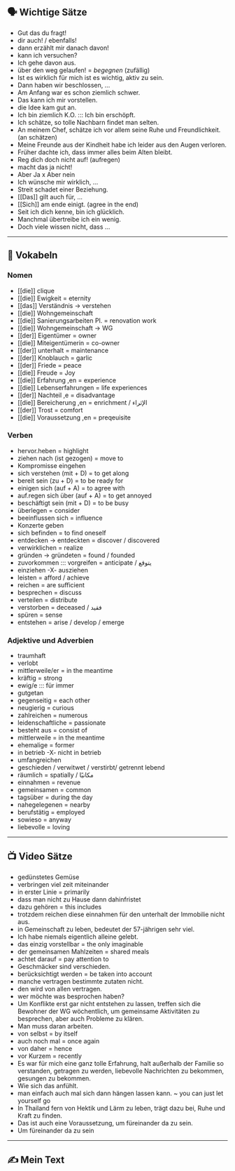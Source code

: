 ## 🗣️ Wichtige Sätze
- Gut das du fragt!
- dir auch! / ebenfalls!
- dann erzählt mir danach davon!
- kann ich versuchen?
- Ich gehe davon aus.
- über den weg gelaufen! = *begegnen* (zufällig)
- Ist es wirklich für mich ist es wichtig, aktiv zu sein.
- Dann haben wir beschlossen, ...
- Am Anfang war es schon ziemlich schwer.
- Das kann ich mir vorstellen.
- die Idee kam gut an.
- Ich bin ziemlich K.O. ::: Ich bin erschöpft.
- Ich schätze, so tolle Nachbarn findet man selten.
- An meinem Chef, schätze ich vor allem seine Ruhe und Freundlichkeit.  (an schätzen)
- Meine Freunde aus der Kindheit habe ich leider aus den Augen verloren.
- Früher dachte ich, dass immer alles beim Alten bleibt.
- Reg dich doch nicht auf! (aufregen)
- macht das ja nicht!
- Aber Ja x Aber nein
- Ich wünsche mir wirklich, ...
- Streit schadet einer Beziehung.
- [[Das]] gilt auch für, ...
- [[Sich]] am ende einigt. (agree in the end)
- Seit ich dich kenne, bin ich glücklich.
- Manchmal übertreibe ich ein wenig.
- Doch viele wissen nicht, dass ...

---

## 📖 Vokabeln

### **Nomen**
- [[die]] clique
- [[die]] Ewigkeit = eternity
- [[das]] Verständnis -> verstehen
- [[die]] Wohngemeinschaft
- [[die]] Sanierungsarbeiten Pl. = renovation work
- [[die]] Wohngemeinschaft -> WG
- [[der]] Eigentümer = owner
- [[die]] Miteigentümerin = co-owner
- [[der]] unterhalt = maintenance
- [[der]] Knoblauch = garlic
- [[der]] Friede = peace
- [[die]] Freude = Joy
- [[die]] Erfahrung ,en = experience
- [[die]] Lebenserfahrungen = life experiences
- [[der]] Nachteil ,e = disadvantage
- [[die]] Bereicherung ,en = enrichment / الإثراء
- [[der]] Trost = comfort
- [[die]] Voraussetzung ,en = preqeuisite
 
### **Verben**
- hervor.heben = highlight
- ziehen nach (ist gezogen) = move to
- Kompromisse eingehen
- sich verstehen (mit + D) = to get along
- bereit sein (zu + D) = to be ready for
- einigen sich (auf + A) = to agree with
- auf.regen sich über (auf + A) = to get annoyed
- beschäftigt sein (mit + D) = to be busy
- überlegen = consider
- beeinflussen sich = influence
- Konzerte geben
- sich befinden = to find oneself
- entdecken -> entdeckten = discover / discovered
- verwirklichen = realize
- gründen -> gründeten = found / founded
- zuvorkommen ::: vorgreifen = anticipate / يتوقع
- einziehen -X- ausziehen
- leisten = afford / achieve
- reichen = are sufficient
- besprechen = discuss
- verteilen = distribute
- verstorben = deceased / فقيد
- spüren = sense
- entstehen = arise / develop / emerge

### **Adjektive und Adverbien**
-  traumhaft
- verlobt
- mittlerweile/er = in the meantime
- kräftig = strong
- ewig/e ::: für immer
- gutgetan
- gegenseitig = each other
- neugierig = curious
- zahlreichen = numerous
- leidenschaftliche = passionate
- besteht aus = consist of
- mittlerweile = in the meantime
- ehemalige = former
- in betrieb -X- nicht in betrieb
- umfangreichen
- geschieden / verwitwet / verstirbt/ getrennt lebend
- räumlich = spatially / مكانيًا
- einnahmen = revenue
- gemeinsamen = common
- tagsüber = during the day
- nahegelegenen = nearby
- berufstätig = employed
- sowieso = anyway
- liebevolle = loving


---

## 📺 Video Sätze
- gedünstetes Gemüse
- verbringen viel zeit miteinander
- in erster Linie = primarily 
- dass man nicht zu Hause dann dahinfristet
- dazu gehören = this includes
- trotzdem reichen diese einnahmen für den unterhalt der Immobilie nicht aus.
- in Gemeinschaft zu leben, bedeutet der 57-jährigen sehr viel.
- Ich habe niemals eigentlich alleine gelebt.
- das einzig vorstellbar = the only imaginable
- der gemeinsamen Mahlzeiten  = shared meals
- achtet darauf = pay attention to
- Geschmäcker sind verschieden.
- berücksichtigt werden = be taken into account
- manche vertragen bestimmte zutaten nicht.
- den wird von allen vertragen.
- wer möchte was besprochen haben?
- Um Konflikte erst gar nicht entstehen zu lassen, treffen sich die Bewohner der WG wöchentlich, um gemeinsame Aktivitäten zu besprechen, aber auch Probleme zu klären.
- Man muss daran arbeiten.
- von selbst = by itself
- auch noch mal = once again
- von daher = hence
- vor Kurzem = recently
- Es war für mich eine ganz tolle Erfahrung, halt außerhalb der Familie so verstanden, getragen zu werden, liebevolle Nachrichten zu bekommen, gesungen zu bekommen.
- Wie sich das anfühlt.
- man einfach auch mal sich dann hängen lassen kann.  ~ you can just let yourself go
- In Thailand fern von Hektik und Lärm zu leben, trägt dazu bei, Ruhe und Kraft zu finden.
- Das ist auch eine Voraussetzung, um füreinander da zu sein.
- Um füreinander da zu sein


---

## ✍️ Mein Text

